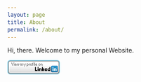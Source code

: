 ```yaml
---
layout: page
title: About
permalink: /about/
---
```


Hi, there.
Welcome to my personal Website.

[![LinkedIn](/images/base/LinkedIn.png)](https://www.linkedin.com/in/amos-chu-739a7453/)
